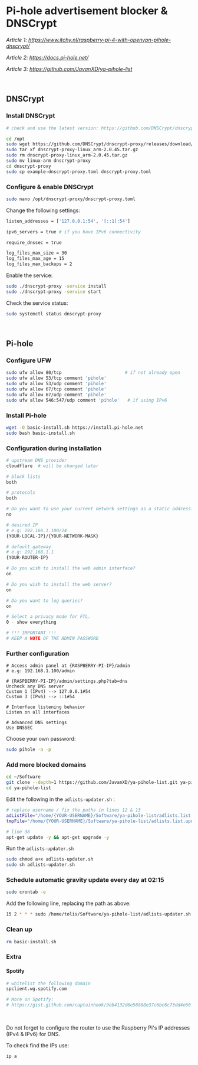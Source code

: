# Pi-hole advertisement blocker & DNSCrypt

*Article 1: https://www.itchy.nl/raspberry-pi-4-with-openvpn-pihole-dnscrypt/*

*Article 2: https://docs.pi-hole.net/*

*Article 3: https://github.com/JavanXD/ya-pihole-list*

<br>

## DNSCrypt

### Install DNSCrypt
``` bash
# check and use the latest version: https://github.com/DNSCrypt/dnscrypt-proxy/releases/

cd /opt
sudo wget https://github.com/DNSCrypt/dnscrypt-proxy/releases/download/2.0.45/dnscrypt-proxy-linux_arm-2.0.45.tar.gz
sudo tar xf dnscrypt-proxy-linux_arm-2.0.45.tar.gz
sudo rm dnscrypt-proxy-linux_arm-2.0.45.tar.gz
sudo mv linux-arm dnscrypt-proxy
cd dnscrypt-proxy
sudo cp example-dnscrypt-proxy.toml dnscrypt-proxy.toml
```

### Configure & enable DNSCrypt
``` bash
sudo nano /opt/dnscrypt-proxy/dnscrypt-proxy.toml
```

Change the following settings:
``` bash
listen_addresses = ['127.0.0.1:54', '[::1]:54']

ipv6_servers = true # if you have IPv6 connectivity

require_dnssec = true

log_files_max_size = 30
log_files_max_age = 15
log_files_max_backups = 2
```

Enable the service:
``` bash
sudo ./dnscrypt-proxy -service install
sudo ./dnscrypt-proxy -service start
```

Check the service status:
``` bash
sudo systemctl status dnscrypt-proxy
```

<br>

## Pi-hole

### Configure UFW
``` bash
sudo ufw allow 80/tcp                        # if not already open
sudo ufw allow 53/tcp comment 'pihole'
sudo ufw allow 53/udp comment 'pihole'
sudo ufw allow 67/tcp comment 'pihole'
sudo ufw allow 67/udp comment 'pihole'
sudo ufw allow 546:547/udp comment 'pihole'   # if using IPv6
```

### Install Pi-hole
``` bash
wget -O basic-install.sh https://install.pi-hole.net
sudo bash basic-install.sh
```

### Configuration during installation
``` bash
# upstream DNS provider
cloudflare  # will be changed later

# block lists
both

# protocols
both

# Do you want to use your current network settings as a static address?
no

# desired IP
# e.g: 192.168.1.100/24
{YOUR-LOCAL-IP}/{YOUR-NETWORK-MASK}

# default gateway
# e.g: 192.168.1.1
{YOUR-ROUTER-IP}

# Do you wish to install the web admin interface?
on

# Do you wish to install the web server?
on

# Do you want to log queries?
on

# Select a privacy mode for FTL.
0 - show everything

# !!! IMPORTANT !!!
# KEEP A NOTE OF THE ADMIN PASSWORD
```

### Further configuration
```
# Access admin panel at {RASPBERRY-PI-IP}/admin
# e.g: 192.168.1.100/admin

# {RASPBERRY-PI-IP}/admin/settings.php?tab=dns
Uncheck any DNS server
Custom 1 (IPv4) --> 127.0.0.1#54
Custom 3 (IPv6) --> ::1#54

# Interface listening behavior
Listen on all interfaces

# Advanced DNS settings
Use DNSSEC
```

Choose your own password:
``` bash
sudo pihole -a -p
```

### Add more blocked domains
``` bash
cd ~/Software
git clone --depth=1 https://github.com/JavanXD/ya-pihole-list.git ya-pihole-list
cd ya-pihole-list
```

Edit the following in the `adlists-updater.sh` :
``` bash
# replace username / fix the paths in lines 12 & 13
adListFile="/home/{YOUR-USERNAME}/Software/ya-pihole-list/adlists.list.updater"
tmpFile="/home/{YOUR-USERNAME}/Software/ya-pihole-list/adlists.list.updater.tmp"

# line 38
apt-get update -y && apt-get upgrade -y
```

Run the `adlists-updater.sh`
``` bash
sudo chmod a+x adlists-updater.sh
sudo sh adlists-updater.sh
```

### Schedule automatic gravity update every day at 02:15
``` bash
sudo crontab -e
```

Add the following line, replacing the path as above:
``` bash
15 2 * * * sudo /home/tolis/Software/ya-pihole-list/adlists-updater.sh 1 >/dev/null
```

### Clean up
``` bash
rm basic-install.sh
```

### Extra

#### Spotify
``` bash
# whitelist the following domain
spclient.wg.spotify.com

# More on Spotify:
# https://gist.github.com/captainhook/9eb4132d6e58888e37c6bc6c73dd4e60
```

<br>

Do not forget to configure the router to use the Raspberry Pi's IP addresses (IPv4 & IPv6) for DNS.

To check find the IPs use:
``` bash
ip a
```

<br>
